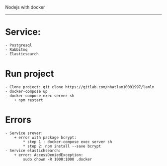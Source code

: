 Nodejs with docker
****

# Service:
    - Postgresql
    - Rabbitmq
    - Elasticsearch

# Run project
    - Clone project: git clone https://gitlab.com/nhatlam10091997/lamln
    - docker-compose up
    - docker-compose exec server sh
        + npm restart

# Errors
    - Service srever: 
        + error with package bcrypt:
            * step 1 : docker-compose exec server sh
            * step 2: npm install --save bcrypt
    - Service elastichsearch:
        + error: AccessDeniedException:
            sudo chown -R 1000:1000 .docker
